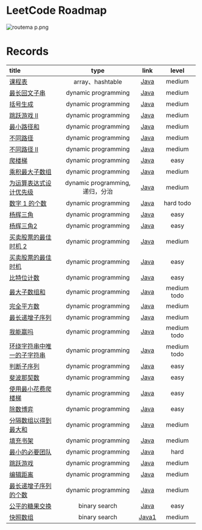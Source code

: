 # LeetCode Roadmap

![routema
p.png](routemap.png)

# Records

| title                                                                                                                                               |           type            |                                                   link                                                    |     level     |
|:----------------------------------------------------------------------------------------------------------------------------------------------------|:-------------------------:|:---------------------------------------------------------------------------------------------------------:|:-------------:|
| [课程表](https://leetcode.cn/problems/course-schedule/description/?envType=problem-list-v2&envId=2cktkvj)                                              |      array、hashtable      |           [Java](https://github.com/xiamo0/leetcodejava/blob/main/src/CourseSchedule_207.java)            |    medium     |
| [最长回文子串](https://leetcode.cn/problems/longest-palindromic-substring/description/?envType=problem-list-v2&envId=dynamic-programming)                 |    dynamic programming    |     [Java](https://github.com/xiamo0/leetcodejava/blob/main/src/dp/LongestPalindromicSubstring.java)      |    medium     |
| [括号生成](https://leetcode.cn/problems/generate-parentheses/description/?envType=problem-list-v2&envId=dynamic-programming)                            |    dynamic programming    |         [Java](https://github.com/xiamo0/leetcodejava/blob/main/src/dp/GenerateParentheses.java)          |    medium     |
| [跳跃游戏 II](https://leetcode.cn/problems/jump-game-ii/description/?envType=problem-list-v2&envId=dynamic-programming)                                 |    dynamic programming    |              [Java](https://github.com/xiamo0/leetcodejava/blob/main/src/dp/JumpGameii.java)              |    medium     |
| [最小路径和](https://leetcode.cn/problems/minimum-path-sum/description/?envType=problem-list-v2&envId=dynamic-programming)                               |    dynamic programming    |            [Java](https://github.com/xiamo0/leetcodejava/blob/main/src/dp/MinimumPathSum.java)            |    medium     |
| [不同路径](https://leetcode.cn/problems/unique-paths/description/?envType=problem-list-v2&envId=dynamic-programming)                                    |    dynamic programming    |             [Java](https://github.com/xiamo0/leetcodejava/blob/main/src/dp/UniquePaths.java)              |    medium     |
| [不同路径 II](https://leetcode.cn/problems/unique-paths/description/?envType=problem-list-v2&envId=dynamic-programming)                                 |    dynamic programming    |            [Java](https://github.com/xiamo0/leetcodejava/blob/main/src/dp/UniquePathsIi.java)             |    medium     |
| [爬楼梯](https://leetcode.cn/problems/climbing-stairs/description/?envType=problem-list-v2&envId=dynamic-programming)                                  |    dynamic programming    |            [Java](https://github.com/xiamo0/leetcodejava/blob/main/src/dp/ClimbingStairs.java)            |     easy      |
| [乘积最大子数组](https://leetcode.cn/problems/maximum-product-subarray/description/)                                                                       |    dynamic programming    |        [Java](https://github.com/xiamo0/leetcodejava/blob/main/src/dp/MaximumProductSubarray.java)        |    medium     |
| [为运算表达式设计优先级](https://leetcode.cn/problems/different-ways-to-add-parentheses/description/?envType=problem-list-v2&envId=dynamic-programming)        | dynamic programming,递归，分治 |    [Java](https://github.com/xiamo0/leetcodejava/blob/main/src/dp/DifferentWaysToAddParentheses.java)     |    medium     |
| [数字 1 的个数](https://leetcode.cn/problems/number-of-digit-one/description/?envType=problem-list-v2&envId=dynamic-programming)                         |    dynamic programming    |           [Java](https://github.com/xiamo0/leetcodejava/blob/main/src/dp/NumberOfDigitOne.java)           |   hard todo   |
| [杨辉三角](https://leetcode.cn/problems/pascals-triangle/description/?envType=problem-list-v2&envId=dynamic-programming)                                |    dynamic programming    |           [Java](https://github.com/xiamo0/leetcodejava/blob/main/src/dp/PascalsTriangle.java)            |     easy      |
| [杨辉三角2](https://leetcode.cn/problems/pascals-triangle-ii/description/?envType=problem-list-v2&envId=dynamic-programming)                            |    dynamic programming    |           [Java](https://github.com/xiamo0/leetcodejava/blob/main/src/dp/PascalsTriangle2.java)           |     easy      |
| [买卖股票的最佳时机 2](https://leetcode.cn/problems/best-time-to-buy-and-sell-stock-ii/description/?envType=problem-list-v2&envId=dynamic-programming)       |    dynamic programming    |      [Java](https://github.com/xiamo0/leetcodejava/blob/main/src/dM/BestTimeToBuyAndSellStock2.java)      |    medium     |
| [买卖股票的最佳时机](https://leetcode.cn/problems/best-time-to-buy-and-sell-stock/description/?envType=problem-list-v2&envId=dynamic-programming)            |    dynamic programming    |      [Java](https://github.com/xiamo0/leetcodejava/blob/main/src/dp/BestTimeToBuyAndSellStock.java)       |     easy      |
| [比特位计数](https://leetcode.cn/problems/counting-bits/description/?envType=problem-list-v2&envId=dynamic-programming)                                  |    dynamic programming    |             [Java](https://github.com/xiamo0/leetcodejava/blob/main/src/dp/CountingBits.java)             |     easy      |
| [最大子数组和](https://leetcode.cn/problems/maximum-subarray/description/?envType=problem-list-v2&envId=dynamic-programming)                              |    dynamic programming    |           [Java](https://github.com/xiamo0/leetcodejava/blob/main/src/dp/MaximumSubarray.java)            | medium   todo |
| [完全平方数](https://leetcode.cn/problems/perfect-squares/description/?envType=problem-list-v2&envId=dynamic-programming)                                |    dynamic programming    |            [Java](https://github.com/xiamo0/leetcodejava/blob/main/src/dp/PerfectSquares.java)            |    medium     |
| [最长递增子序列](https://leetcode.cn/problems/longest-increasing-subsequence/description/?envType=problem-list-v2&envId=dynamic-programming)               |    dynamic programming    |     [Java](https://github.com/xiamo0/leetcodejava/blob/main/src/dp/LongestIncreasingSubsequence.java)     |    medium     |
| [我能赢吗](https://leetcode.cn/problems/can-i-win/description/?envType=problem-list-v2&envId=dynamic-programming)                                       |    dynamic programming    |               [Java](https://github.com/xiamo0/leetcodejava/blob/main/src/dp/CanIWin.java)                | medium   todo |
| [环绕字符串中唯一的子字符串](https://leetcode.cn/problems/unique-substrings-in-wraparound-string/description/?envType=problem-list-v2&envId=dynamic-programming) |    dynamic programming    |  [Java](https://github.com/xiamo0/leetcodejava/blob/main/src/dp/UniqueSubstringsInWraparoundString.java)  | medium   todo |
| [判断子序列](https://leetcode.cn/problems/IsSubsequence/description/?envType=problem-list-v2&envId=dynamic-programming)                                  |    dynamic programming    |            [Java](https://github.com/xiamo0/leetcodejava/blob/main/src/dp/IsSubsequence.java)             |     easy      |
| [斐波那契数](https://leetcode.cn/problems/fibonacci-number/description/?envType=problem-list-v2&envId=dynamic-programming)                               |    dynamic programming    |           [Java](https://github.com/xiamo0/leetcodejava/blob/main/src/dp/FibonacciNumber.java)            |     easy      |
| [使用最小花费爬楼梯](https://leetcode.cn/problems/MinCostClimbingStairs/description/?envType=problem-list-v2&envId=dynamic-programming)                      |    dynamic programming    |        [Java](https://github.com/xiamo0/leetcodejava/blob/main/src/dp/MinCostClimbingStairs.java)         |     easy      |
| [除数博弈](https://leetcode.cn/problems/DivisorGame/description/?envType=problem-list-v2&envId=dynamic-programming)                                     |    dynamic programming    |             [Java](https://github.com/xiamo0/leetcodejava/blob/main/src/dp/DivisorGame.java)              |     easy      |
| [分隔数组以得到最大和](https://leetcode.cn/problems/partition-array-for-maximum-sum/description/?envType=problem-list-v2&envId=dynamic-programming)           |    dynamic programming    |     [Java](https://github.com/xiamo0/leetcodejava/blob/main/src/dp/PartitionArrayForMaximumSum.java)      |    medium     |
| [填充书架](https://leetcode.cn/problems/filling-bookcase-shelves/description/?envType=problem-list-v2&envId=dynamic-programming)                        |    dynamic programming    |        [Java](https://github.com/xiamo0/leetcodejava/blob/main/src/dp/FillingBookcaseShelves.java)        |    medium     |
| [最小的必要团队](https://leetcode.cn/problems/smallest-sufficient-team/description/?envType=problem-list-v2&envId=dynamic-programming)                     |    dynamic programming    |        [Java](https://github.com/xiamo0/leetcodejava/blob/main/src/dp/SmallestSufficientTeam.java)        |     hard      |
| [跳跃游戏](https://leetcode.cn/problems/jump-game/description/?envType=problem-list-v2&envId=dynamic-programming)                     |    dynamic programming    |               [Java](https://github.com/xiamo0/leetcodejava/blob/main/src/dp/JumpGame.java)               |    medium     |
| [编辑距离](https://leetcode.cn/problems/edit-distance/description/?envType=problem-list-v2&envId=dynamic-programming)                     |    dynamic programming    |             [Java](https://github.com/xiamo0/leetcodejava/blob/main/src/dp/EditDistance.java)             |    medium     |
| [最长递增子序列的个数](https://leetcode.cn/problems/number-of-longest-increasing-subsequence/description/?envType=problem-list-v2&envId=dynamic-programming)                     |    dynamic programming    | [Java](https://github.com/xiamo0/leetcodejava/blob/main/src/dp/NumberOfLongestIncreasingSubsequence.java) |    medium     |
| [公平的糖果交换](https://leetcode.cn/problems/fair-candy-swap/description/?envType=problem-list-v2&envId=binary-search)                     |       binary search       |       [Java](https://github.com/xiamo0/leetcodejava/blob/main/src/binarysearch/FairCandySwap.java)        |     easy      |
| [快照数组](https://leetcode.cn/problems/snapshot-array/description/?envType=problem-list-v2&envId=binary-search)                     |       binary search       |       [Java1](https://github.com/xiamo0/leetcodejava/blob/main/src/binarysearch/SnapshotArray.java)       |    medium     |


